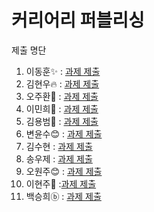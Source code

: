 # 커리어리 퍼블리싱

제출 명단

1. 이동훈✨ : [과제 제출](http://www.naver.com/)
2. 김현우🔥 : [과제 제출](https://github.com/hyunwoo-developer/careerly_copy.git)
3. 오주환🎨 : [과제 제출](https://github.com/juhwano/careerly)
4. 이민희🍗 : [과제 제출](https://github.com/himinhee/study_front/tree/main/careerly_page)
5. 김용범🐯 : [과제 제출](https://github.com/Kim-yongbeom/mongodb)
6. 변윤수😊 : [과제 제출](https://github.com/YOONSOOBYUN/ssac_career.git)
7. 김수현 : [과제 제출](https://github.com/suhyunn/ssac_careerly_homework.git)
8. 송우제 : [과제 제출](https://github.com/WoodysCloud/react_assignment)
9. 오원주😊 : [과제 제출](https://github.com/PancakeCookie/SSAC_SNSProject)
10. 이현주🐣 :[과제 제출](https://github.com/HYUN816/homework_careerly)
11. 백승희ⓑ : [과제 제출](https://github.com/brilliantB/ssac_careerly.git)

